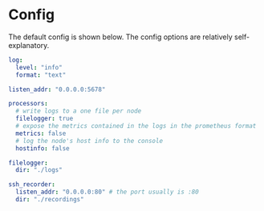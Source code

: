 # Config
The default config is shown below. The config options are relatively self-explanatory.

```yaml
log:
  level: "info"
  format: "text"

listen_addr: "0.0.0.0:5678"

processors:
  # write logs to a one file per node
  filelogger: true
  # expose the metrics contained in the logs in the prometheus format
  metrics: false
  # log the node's host info to the console
  hostinfo: false

filelogger:
  dir: "./logs"

ssh_recorder:
  listen_addr: "0.0.0.0:80" # the port usually is :80
  dir: "./recordings"
```
